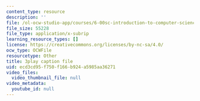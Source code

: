 ```yaml
---
content_type: resource
description: ''
file: /ol-ocw-studio-app/courses/6-00sc-introduction-to-computer-science-and-programming-spring-2011/ecd3cd95f750f166b924a5985aa36271_5gt2WDBl8-0.srt
file_size: 55228
file_type: application/x-subrip
learning_resource_types: []
license: https://creativecommons.org/licenses/by-nc-sa/4.0/
ocw_type: OCWFile
resourcetype: Other
title: 3play caption file
uid: ecd3cd95-f750-f166-b924-a5985aa36271
video_files:
  video_thumbnail_file: null
video_metadata:
  youtube_id: null
---
```

